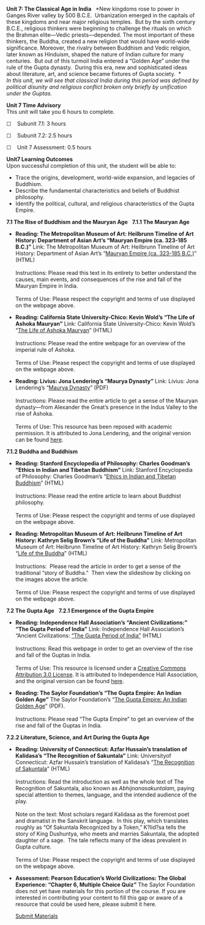 **Unit 7: The Classical Age in India** <span id="7"></span> 
*New kingdoms rose to power in Ganges River valley by 500 B.C.E.
 Urbanization emerged in the capitals of these kingdoms and near major
religious temples.  But by the sixth century B.C.E., religious thinkers
were beginning to challenge the rituals on which the Brahman elite—Vedic
priests—depended. The most important of these thinkers, the Buddha,
created a new religion that would have world-wide significance.
Moreover, the rivalry between Buddhism and Vedic religion, later known
as Hinduism, shaped the nature of Indian culture for many centuries.
 But out of this turmoil India entered a “Golden Age” under the rule of
the Gupta dynasty.  During this era, new and sophisticated ideas about
literature, art, and science became fixtures of Gupta society.  *  
 *In this unit, we will see that classical India during this period was
defined by political disunity and religious conflict broken only briefly
by unification under the Guptas.*

**Unit 7 Time Advisory**  
This unit will take you 6 hours to complete.  
  
 ☐    Subunit 7.1: 3 hours  
  
 ☐    Subunit 7.2: 2.5 hours  
  
 ☐    Unit 7 Assessment: 0.5 hours

**Unit7 Learning Outcomes**  
Upon successful completion of this unit, the student will be able to:
-   Trace the origins, development, world-wide expansion, and legacies
    of Buddhism.
-   Describe the fundamental characteristics and beliefs of Buddhist
    philosophy.
-   Identify the political, cultural, and religious characteristics of
    the Gupta Empire.

**7.1 The Rise of Buddhism and the Mauryan Age** <span id="7.1"></span> 
**7.1.1 The Mauryan Age** <span id="7.1.1"></span> 
-   **Reading: The Metropolitan Museum of Art: Heilbrunn Timeline of Art
    History: Department of Asian Art’s “Mauryan Empire (ca. 323-185
    B.C.)”**
    Link: The Metropolitan Museum of Art: Heilbrunn Timeline of Art
    History: Department of Asian Art’s “[Mauryan Empire (ca. 323-185
    B.C.)](http://www.metmuseum.org/toah/hd/maur/hd_maur.htm)” (HTML)  
        
     Instructions: Please read this text in its entirety to better
    understand the causes, main events, and consequences of the rise and
    fall of the Mauryan Empire in India.  
        
     Terms of Use: Please respect the copyright and terms of use
    displayed on the webpage above.

-   **Reading: California State University-Chico: Kevin Wold’s “The Life
    of Ashoka Mauryan”**
    Link: California State University-Chico: Kevin Wold’s “[The Life of
    Ashoka
    Mauryan](http://www.csuchico.edu/%7Echeinz/syllabi/asst001/spring98/Ashoka.htm)”
    (HTML)  
        
     Instructions: Please read the entire webpage for an overview of the
    imperial rule of Ashoka.  
        
     Terms of Use: Please respect the copyright and terms of use
    displayed on the webpage above.

-   **Reading: Livius: Jona Lendering’s “Maurya Dynasty”**
    Link: Livius: Jona Lendering’s “[Maurya
    Dynasty](http://www.saylor.org/site/wp-content/uploads/2011/09/Maurya-Dynasty.pdf)”
    (PDF)  
        
     Instructions: Please read the entire article to get a sense of the
    Mauryan dynasty—from Alexander the Great’s presence in the Indus
    Valley to the rise of Ashoka.  
        
     Terms of Use: This resource has been reposed with academic
    permission. It is attributed to Jona Lendering, and the original
    version can be found
    [here](http://www.livius.org/man-md/mauryas/mauryas.html).

**7.1.2 Buddha and Buddhism** <span id="7.1.2"></span> 
-   **Reading: Stanford Encyclopedia of Philosophy: Charles Goodman’s
    “Ethics in Indian and Tibetan Buddhism”**
    Link: Stanford Encyclopedia of Philosophy: Charles Goodman’s
    “[Ethics in Indian and Tibetan
    Buddhism](http://plato.stanford.edu/entries/ethics-indian-buddhism/)”
    (HTML)  
        
     Instructions: Please read the entire article to learn about
    Buddhist philosophy.  
        
     Terms of Use: Please respect the copyright and terms of use
    displayed on the webpage above.

-   **Reading: Metropolitan Museum of Art: Heilbrunn Timeline of Art
    History: Kathryn Selig Brown’s “Life of the Buddha”**
    Link: Metropolitan Museum of Art: Heilbrunn Timeline of Art History:
    Kathryn Selig Brown’s “[Life of the
    Buddha](http://www.metmuseum.org/toah/hd/buda/hd_buda.htm)” (HTML)  
        
     Instructions:  Please read the article in order to get a sense of
    the traditional “story of Buddha.”  Then view the slideshow by
    clicking on the images above the article.  
        
     Terms of Use: Please respect the copyright and terms of use
    displayed on the webpage above.

**7.2 The Gupta Age** <span id="7.2"></span> 
**7.2.1 Emergence of the Gupta Empire** <span id="7.2.1"></span> 
-   **Reading: Independence Hall Association’s “Ancient Civilizations:”
    “The Gupta Period of India”**
    Link: Independence Hall Association’s “Ancient Civilizations: [“The
    Gupta Period of
    India”](http://resources.saylor.org/HIST/HIST101/HIST101-7.2.1-TheGuptaPeriodOfIndia-CCBY_files/HIST101-7.2.1-TheGuptaPeriodOfIndia-CCBY.htm)
    (HTML)  
        
     Instructions: Read this webpage in order to get an overview of the
    rise and fall of the Guptas in India.  
        
     Terms of Use: This resource is licensed under a [Creative Commons
    Attribution 3.0
    License](http://creativecommons.org/licenses/by/3.0/). It is
    attributed to Independence Hall Association, and the original
    version can be found [here](http://www.ushistory.org/civ/8e.asp).

-   **Reading: The Saylor Foundation’s “The Gupta Empire: An Indian
    Golden Age”**
    The Saylor Foundation’s “[The Gupta Empire: An Indian Golden
    Age](http://www.saylor.org/site/wp-content/uploads/2012/10/HIST101-7.2.1-GuptaDynasty-FINAL1.pdf)”
    (PDF).  
        
     Instructions: Please read “The Gupta Empire” to get an overview of
    the rise and fall of the Guptas in India.

**7.2.2 Literature, Science, and Art During the Gupta Age** <span
id="7.2.2"></span> 
-   **Reading: University of Connecticut: Azfar Hussain’s translation of
    Kalidasa’s “The Recognition of Sakuntala”**
    Link: Universityof Connecticut: Azfar Hussain’s translation of
    Kalidasa’s “[The Recognition of
    Sakuntala](http://sp.uconn.edu/~gwang/Sakuntala.htm)” (HTML)  
        
     Instructions: Read the introduction as well as the whole text of
    The Recognition of Sakuntala, also known as *Abhijnanasakuntalam*,
    paying special attention to themes, language, and the intended
    audience of the play.  
        
     Note on the text: Most scholars regard Kalidasa as the foremost
    poet and dramatist in the Sanskrit language.  In this play, which
    translates roughly as “Of Sakuntala Recognized by a Token,” K?lid?sa
    tells the story of King Dushuntya, who meets and marries Sakuntala,
    the adopted daughter of a sage.  The tale reflects many of the ideas
    prevalent in Gupta culture.  
        
     Terms of Use: Please respect the copyright and terms of use
    displayed on the webpage above.

-   **Assessment: Pearson Education’s World Civilizations: The Global
    Experience: “Chapter 6, Multiple Choice Quiz”**
    The Saylor Foundation does not yet have materials for this portion
    of the course. If you are interested in contributing your content to
    fill this gap or aware of a resource that could be used here, please
    submit it here.

    [Submit Materials](/contribute/)


